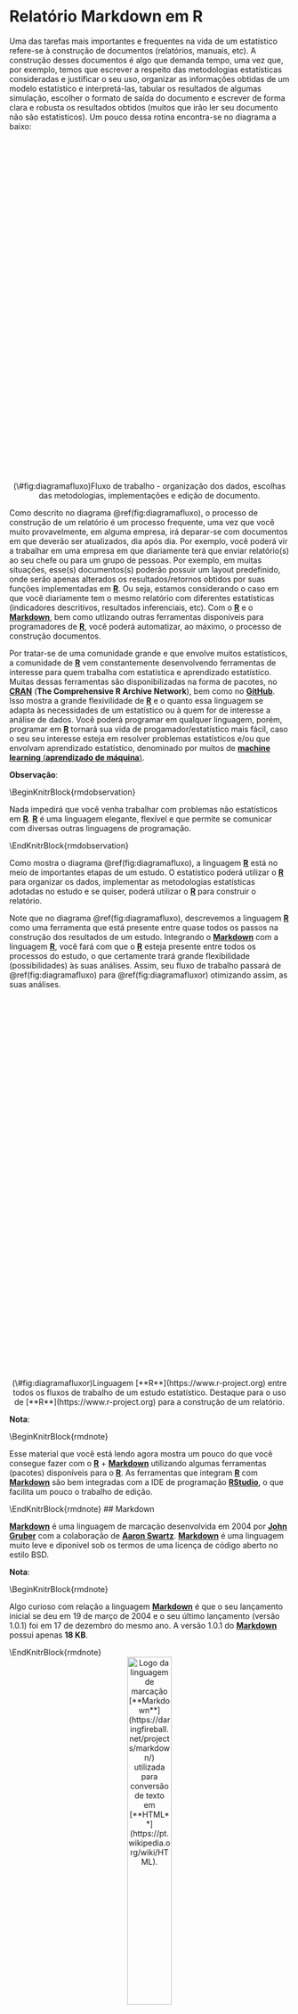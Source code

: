# Relatório Markdown em R

Uma das tarefas mais importantes e frequentes na vida de um estatístico refere-se à construção de documentos (relatórios, manuais, etc). A construção desses documentos é algo que demanda tempo, uma vez que, por exemplo, temos que escrever a respeito das metodologias estatísticas consideradas e justificar o seu uso, organizar as informações obtidas de um modelo estatístico e interpretá-las, tabular os resultados de algumas simulação, escolher o formato de saída do documento e escrever de forma clara e robusta os resultados obtidos (muitos que irão ler seu documento não são estatísticos). Um pouco dessa rotina encontra-se no diagrama a baixo:

<div class="figure" style="text-align: center">
<!--html_preserve--><div id="htmlwidget-c48d410cb7dc77369240" style="width:700px;height:600px;" class="DiagrammeR html-widget"></div>
<script type="application/json" data-for="htmlwidget-c48d410cb7dc77369240">{"x":{"diagram":"\ngraph TD\n\nA((fa:fa-database DADOS))-->B((R))\nB-->C(ORGANIZAÇÃO DOS DADOS)\nD(ESCOLHA DAS METODOLOGIAS)\nC-->|Implementar|E((R))\nD-->|Implementar|E\nE-->F(ORGANIZAÇÃO DOS RESULTADOS)\nF-->|Frequente|G((Documento))\n\nstyle A fill:#ffe5cc\nstyle B fill:#ffe5cc\nstyle C fill:#ffe5cc\nstyle D fill:#ffe5cc\nstyle E fill:#ffe5cc\nstyle F fill:#ffe5cc\nstyle G fill:#ffe5cc\n"},"evals":[],"jsHooks":[]}</script><!--/html_preserve-->
<p class="caption">(\#fig:diagramafluxo)Fluxo de trabalho - organização dos dados, escolhas das metodologias, implementações e edição de documento.</p>
</div>
 
Como descrito no diagrama \@ref(fig:diagramafluxo), o processo de construção de um relatório é um processo frequente, uma vez que você muito provavelmente, em alguma empresa, irá deparar-se com documentos em que deverão ser atualizados, dia após dia. Por exemplo, você poderá vir a trabalhar em uma empresa em que diariamente terá que enviar relatório(s) ao seu chefe ou para um grupo de pessoas. Por exemplo, em muitas situações, esse(s) documentos(s) poderão possuir um layout predefinido, onde serão apenas alterados os resultados/retornos obtidos por suas funções implementadas em [**R**](https://www.r-project.org). Ou seja, estamos considerando o caso em que você diariamente tem o mesmo relatório com diferentes estatísticas (indicadores descritivos, resultados inferenciais, etc). Com o [**R**](https://www.r-project.org) e o [**Markdown**](https://daringfireball.net/projects/markdown/), bem como utlizando outras ferramentas disponíveis para programadores de [**R**](https://www.r-project.org), você poderá automatizar, ao máximo, o processo de construção documentos. 

Por tratar-se de uma comunidade grande e que envolve muitos estatísticos, a comunidade de [**R**](https://www.r-project.org) vem constantemente desenvolvendo ferramentas de interesse para quem trabalha com estatística e aprendizado estatístico. Muitas dessas ferramentas são disponibilizadas na forma de pacotes, no [**CRAN**](https://cran.r-project.org/web/packages/index.html) (**The Comprehensive R Archive Network**), bem como no [**GitHub**](https://github.com/). Isso mostra a grande flexivilidade de [**R**](https://www.r-project.org) e o quanto essa linguagem se adapta às necessidades de um estatístico ou à quem for de interesse a análise de dados. Você poderá programar em qualquer linguagem, porém, programar em [**R**](https://www.r-project.org) tornará sua vida de progamador/estatístico mais fácil, caso o seu seu interesse esteja em resolver problemas estatísticos e/ou que envolvam aprendizado estatístico, denominado por muitos de [**machine learning** (**aprendizado de máquina**)](https://pt.wikipedia.org/wiki/Aprendizado_de_m%C3%A1quina).

**Observação**:

\BeginKnitrBlock{rmdobservation}<div class="rmdobservation"><div class=text-justify>
Nada impedirá que você venha trabalhar com problemas não estatísticos em [**R**](https://www.r-project.org). [**R**](https://www.r-project.org) é uma linguagem elegante, flexível e que permite se comunicar com diversas outras linguagens de programação.
</div></div>\EndKnitrBlock{rmdobservation}

Como mostra o diagrama \@ref(fig:diagramafluxo), a linguagem [**R**](https://www.r-project.org) está no meio de importantes etapas de um estudo. O estatístico poderá utilizar o [**R**](https://www.r-project.org) para organizar os dados, implementar as metodologias estatísticas adotadas no estudo e se quiser, poderá utilizar o [**R**](https://www.r-project.org) para construir o relatório. 


Note que no diagrama \@ref(fig:diagramafluxo), descrevemos a linguagem [**R**](https://www.r-project.org) como uma ferramenta que está presente entre quase todos os passos na construção dos resultados de um estudo. Integrando o [**Markdown**](https://daringfireball.net/projects/markdown/) com a linguagem [**R**](https://www.r-project.org), você fará com que o [**R**](https://www.r-project.org) esteja presente entre todos os processos do estudo, o que certamente trará grande flexibilidade (possibilidades) às suas análises. Assim, seu fluxo de trabalho passará de \@ref(fig:diagramafluxo) para \@ref(fig:diagramafluxor) otimizando assim, as suas análises.

<div class="figure" style="text-align: center">
<!--html_preserve--><div id="htmlwidget-2725c4f08e8878e63a6d" style="width:780px;height:670px;" class="DiagrammeR html-widget"></div>
<script type="application/json" data-for="htmlwidget-2725c4f08e8878e63a6d">{"x":{"diagram":"\ngraph TD\n\nA((fa:fa-database DADOS))-->B((R))\nB-->C(ORGANIZAÇÃO DOS DADOS)\nD(ESCOLHA DAS METODOLOGIAS)\nC-->|Implementar|E((R))\nD-->|Implementar|E\nE-->F(ORGANIZAÇÃO DOS RESULTADOS)\nF-->G((R))\nG-->|R com Markdown|H((Documento))\n\nstyle A fill:#ffe5cc\nstyle B fill:#ffe5cc\nstyle C fill:#ffe5cc\nstyle D fill:#ffe5cc\nstyle E fill:#ffe5cc\nstyle F fill:#ffe5cc\nstyle G fill:#ff8900\nstyle H fill:#ffe5cc\n"},"evals":[],"jsHooks":[]}</script><!--/html_preserve-->
<p class="caption">(\#fig:diagramafluxor)Linguagem [**R**](https://www.r-project.org) entre todos os fluxos de trabalho de um estudo estatístico. Destaque para o uso de [**R**](https://www.r-project.org) para a construção de um relatório.</p>
</div>

**Nota**:

\BeginKnitrBlock{rmdnote}<div class="rmdnote"><div class=text-justify>
Esse material que você está lendo agora mostra um pouco do que você consegue fazer com o [**R**](https://www.r-project.org) + [**Markdown**](https://daringfireball.net/projects/markdown/) utilizando algumas ferramentas (pacotes) disponíveis para o [**R**](https://www.r-project.org). As ferramentas que integram [**R**](https://www.r-project.org) com [**Markdown**](https://daringfireball.net/projects/markdown/) são bem integradas com a IDE de programação [**RStudio**](https://www.rstudio.com/), o que facilita um pouco o trabalho de edição.
</div></div>\EndKnitrBlock{rmdnote}
## Markdown

[**Markdown**](https://daringfireball.net/projects/markdown/) é uma linguagem de marcação desenvolvida em 2004 por [**John Gruber**](https://en.wikipedia.org/wiki/John_Gruber) com a colaboração de [**Aaron Swartz**](https://en.wikipedia.org/wiki/Aaron_Swartz). [**Markdown**](https://daringfireball.net/projects/markdown/) é uma linguagem muito leve e diponível sob os termos de uma licença de código aberto no estilo BSD.

**Nota**:

\BeginKnitrBlock{rmdnote}<div class="rmdnote"><div class=text-justify>
Algo curioso com relação a linguagem [**Markdown**](https://daringfireball.net/projects/markdown/) é que o seu lançamento inicial se deu em 19 de março de 2004 e o seu último lançamento (versão 1.0.1) foi em 17 de dezembro do mesmo ano. A versão 1.0.1 do [**Markdown**](https://daringfireball.net/projects/markdown/) possui apenas **18 KB**.
</div></div>\EndKnitrBlock{rmdnote}

</br>

<div class="figure" style="text-align: center">
<img src="images/logo_markdown.png" alt="Logo da linguagem de marcação [**Markdown**](https://daringfireball.net/projects/markdown/) utilizada para conversão de texto em [**HTML**](https://pt.wikipedia.org/wiki/HTML)." width="40%" />
<p class="caption">(\#fig:logomarkdown)Logo da linguagem de marcação [**Markdown**](https://daringfireball.net/projects/markdown/) utilizada para conversão de texto em [**HTML**](https://pt.wikipedia.org/wiki/HTML).</p>
</div>

</br>


**Importante**:

\BeginKnitrBlock{rmdimportant}<div class="rmdimportant"><div class=text-justify>
Arquivos em [**Markdown**](https://daringfireball.net/projects/markdown/) devem possuir a extensão **.md**.
</div></div>\EndKnitrBlock{rmdimportant}

</br>

A linguagem [**Markdown**](https://daringfireball.net/projects/markdown/) faz com que a tarefa de construir páginas em [**HTML**](https://pt.wikipedia.org/wiki/HTML) seja algo bem mais fácil e prazeroso. Sinceramente, você não estaria lendo esse material se eu tivesse que escrever todo esse conteúdo diretamente em [**HTML**](https://pt.wikipedia.org/wiki/HTML). Para entender um pouco do que estou falando, logo abaixo você encontrará dois exemplos do mesmo texto escrito utilizando as linguagens de marcação [**Markdown**](https://daringfireball.net/projects/markdown/) e [**HTML**](https://pt.wikipedia.org/wiki/HTML), respectivamente. Ambos nos levarão ao mesmo resultado de uma página em [**HTML**](https://pt.wikipedia.org/wiki/HTML). Note como é mais claro e limpo o código em [**Markdown**](https://daringfireball.net/projects/markdown/) em comparação ao código em [**HTML**](https://pt.wikipedia.org/wiki/HTML).

</br>

**Texto escrito utilizando Markdown**:

```markdown
# Seção

Escrevendo alguma coisa nessa minha seção.

## Subseção

Escrevendo alguma coisa nessa minha subseção.

Outra linha.

Colocando texto em itálico _texto em itálico_ ou *texto em itálico*, em negrito 
**texto em negrito** e destacando um código `f <- function() ...`.

Criando uma linha horizontal:

---

Listando itens:

  * R é Open Source
  * R é uma ótima linguagem de progrmação
  * Estatísticos em todo o mundo usam R
  * R é utilizado por grandes empresas para análise de dados e em aprendizagem de máquina.

---

Enumerando itens:

  1. R Agro
  2. R é Tec
  3. R é Pop
  4. R é Tudo

---

Um bom curso de estatística computacional utilizando R poderá ser encontrado em [**Estatística Computacional**](https://prdm0.github.io/aulas_computacional).

![Logo da linguagem de programação R.](https://www.r-project.org/logo/Rlogo.png "icon")

Lembre-se:

> Batatinha quando nasce, esparrama pelo chão. 
> Se você não aprender em R irá sofrer de montão.

> --- Autor desconhecido, 2019.

<strong>Se eu desejar, poderei utilizar código HTML</strong>.
```

**Texto escrito utilizando HTML**:

```html
<h1>Seção</h1>

<p>Escrevendo alguma coisa nessa minha seção.</p>

<h2>Subseção</h2>

<p>Escrevendo alguma coisa nessa minha subseção.</p>

<p>Outra linha.</p>

<p>Colocando texto em itálico <em>texto em itálico</em> ou <em>texto em itálico</em>, em negrito 
<strong>texto em negrito</strong> e destacando um código <code>f &lt;- function() ...</code>.</p>

<p>Criando uma linha horizontal:</p>

<hr />

<p>Listando itens:</p>

<ul>
<li>R é Open Source</li>
<li>R é uma ótima linguagem de progrmação</li>
<li>Estatísticos em todo o mundo usam R</li>
<li>R é utilizado por grandes empresas para análise de dados e em aprendizagem de máquina.</li>
</ul>

<hr />

<p>Enumerando itens:</p>

<ol>
<li>R Agro</li>
<li>R é Tec</li>
<li>R é Pop</li>
<li>R é Tudo</li>
</ol>

<hr />

<p>Um bom curso de estatística computacional utilizando R poderá ser encontrado em <a href="https://prdm0.github.io/aulas_computacional"><strong>Estatística Computacional</strong></a>.</p>

<p><img src="https://www.r-project.org/logo/Rlogo.png" alt="Logo da linguagem de programação R." title="icon" /></p>

<p>Lembre-se:</p>

<blockquote>
  <p>Batatinha quando nasce, esparrama pelo chão. 
Se você não aprender em R irá sofrer de montão.</p>

<p>--- Autor desconhecido, 2019.</p>
</blockquote>

<p><strong>Se eu desejar, poderei utilizar código HTML</strong>.</p>
```

**Nota**:

\BeginKnitrBlock{rmdnote}<div class="rmdnote"><div class=text-justify>
Os códigos apresentados acima, utilizando as linguagens de marcação [**Markdown**](https://daringfireball.net/projects/markdown/) e [**HTML**](https://pt.wikipedia.org/wiki/HTML), irão nos levar aos mesmos resultados. Para observar o resultado, clique [**aqui**](files/example_html.html).

É claro que o [**HTML**](https://pt.wikipedia.org/wiki/HTML) produzido ainda é bem simples e "rústico", lembrando um pouco das páginas do início da popularização da internet. Mas calma, utilizando as ferramentas corretas e que estão disponíveis em [**R**](https://www.r-project.org), poderemos produzir texto como esse que você está lendo agora.

A boa notícia é que você não precisará alterar em nada o código escrito em [**Markdown**](https://daringfireball.net/projects/markdown/) para obtenção de uma saída mais agradável. Você apenas precisará associá-lo à ferramenta correta dispiníveis em [**R**](https://www.r-project.org). 
</div></div>\EndKnitrBlock{rmdnote}

Antes de conversarmos a respeito das ferramentas disponíveis, em [**R**](https://www.r-project.org), para a construção de saídas em HTML mais atraentes, precisaremos entender melhor a sintaxe do [**Markdown**](https://daringfireball.net/projects/markdown/). A seção que segue é dedicada ao entendimento da sintaxe do [**Markdown**](https://daringfireball.net/projects/markdown/).

### Sintaxe

Entender a sintaxe de Markdown é algo interessante por alguns motivos. Elencarei três deles abaixo:

1. A sintaxe de [**Markdown**](https://daringfireball.net/projects/markdown/) é fácil e não requer uma grande curva de aprendizado;
  
2. Seus documentos podem ser facilmente compartilhados dentro de uma empresa ou grupo de pessoas. Seu relatório em HTML poderá estar hospedado utilizando algum serviço e as pessoas poderão acessar o conteúdo clicando em um link. Por exemplo, não haverá a necessidade de compartilhar arquivos por e-mail ou em dispositivos de armazenamento. Você não precisará levar esse arquivo com você, caso tenha acesso à internet;
  
3. [**Markdown**](https://daringfireball.net/projects/markdown/) poderá ser utilizado em vários lugares, e não apenas em conjunto com o [**R**](https://www.r-project.org). Por exemplo, você poderá utilizar o [**Markdown**](https://daringfireball.net/projects/markdown/) no GitHub ou no [**Stack Overflow**](https://stackoverflow.com), site este de perguntas e respostas que é muito útil no aprendizado de programação. Por sinal, aconselho que você crie uma conta e venha utilizado o [**Stack Overflow**](https://stackoverflow.com) para fazer peguntas de programação em [**R**](https://www.r-project.org). Há uma comunidade grande de programadores de [**R**](https://www.r-project.org) no [**Stack Overflow**](https://stackoverflow.com). 

    No [**Stack Overflow**](https://stackoverflow.com) você não poderá fazer perguntas genéricas. Se você tiver com problemas em algum código, construa um exemplo do código resumido e explique detalhadamente o seu problema e o que deseja obter. Assim, você terá grandes chances de sua pergunta ser respondida de forma eficiente, cordial e sem correr o risco de ter a sua pergunta apagada por algum moderador.
      
    **Nota**:

    \BeginKnitrBlock{rmdnote}<div class="rmdnote"><div class=text-justify>
    Por falar em [**Stack Overflow**](https://stackoverflow.com), a equipe do [**Stack Overflow**](https://stackoverflow.com) utiliza o [**R**](https://www.r-project.org) e o [**RStudio**](https://www.rstudio.com/) em suas análises. Veja um depoimento     [**aqui**](https://www.rstudio.com/about/customer-spotlight/increasing-the-impact-of-data-at-stack-overflow/).
    </div></div>\EndKnitrBlock{rmdnote}

Utilizar o [**Markdown**](https://daringfireball.net/projects/markdown/) com o [**R**](https://www.r-project.org) dentro do [**RStudio**](https://www.rstudio.com/) é algo interessante e fácil. Porém, para aprender a sintaxe, consideraremos essa [**ferramenta**](https://daringfireball.net/projects/markdown/dingus). Por ela, você poderá testar rapidamente o que o que irá aprender.

#### Parágrafo, cabeçalho e bloco de códigos 

Um parágrafo em Markdown é constrído por uma ou mais linhas de textos separadas por uma ou mais linhas em branco.

</br>

**Escrevendo três parágrafos em Markdown**:


```markdown
Aqui estou criando meu primeiro parágrafo em Markdown. Espero que eu
possa aprender o markdown e assim venha obter sucesso na minha
carreira como estatístico. Darei um espaço abaixo:

Aqui é o meu segundo parágrafo. Só passando para lembrar que R
é uma ótima linguagem de programação. Abaixo colocarei 2 espaços:
  
  
"Qualquer um pode, com algum estudo, escrever códigos que o
computador enteda. Bons programadores esvrevem códigos que
os humanos  entendam." - Alguém, 5 mil anos a.C.
```

> --- Teste [**Aqui**](https://daringfireball.net/projects/markdown/dingus) ou salve o código em um arquivo com extensão **.md** e, no RStudio, faça **Ctrl + Shift + K**.

</br>

**Acrescendando um cabeçalho**:

Você poderá utilizar uma sequencia do caracter `=` para iniciar uma seção. Analogamente, utilizando o caracter `-` você poderá criar uma subseção. 


```markdown
Um texto com parágrafos soltos
==============================

Aqui estou criando meu primeiro parágrafo em Markdown. Espero que eu
possa aprender o markdown e assim venha obter sucesso na minha
carreira como estatístico. Darei um espaço abaixo:

Aqui é o meu segundo parágrafo. Só passando para lembrar que R
é uma ótima linguagem de programação. Abaixo colocarei 2 espaços:
  

Um programador que não organiza o seu código deveria morrer mais cedo
---------------------------------------------------------------------
  
"Qualquer um pode, com algum estudo, escrever códigos que o
computador enteda. Bons programadores esvrevem códigos que
os humanos  entendam." - Alguém, 5 mil anos a.C.
```

> --- Teste [**Aqui**](https://daringfireball.net/projects/markdown/dingus) ou salve o código em um arquivo com extensão **.md** e, no RStudio, faça **Ctrl + Shift + K**.

**Importante**: 

\BeginKnitrBlock{rmdimportant}<div class="rmdimportant"><div class=text-justify>
É importante dizer que esse comportamento poderá veriar de uma ferramenta que suporta a sintaxe de [**Markdown**](https://daringfireball.net/projects/markdown/) para outra. Com o uso frequente de alguma dessas ferramentas, você irá familiarizar-se com algumas possíveis divergências.
</div></div>\EndKnitrBlock{rmdimportant}

</br>

#### Seções/subseções aninhadas

Podemos utilizar sequências do caracter `#` para criar seções aninhadas. O código acima poderia ser alterador por:


```markdown
# Um texto com parágrafos soltos

Aqui estou criando meu primeiro parágrafo em Markdown. Espero que eu
possa aprender o markdown e assim venha obter sucesso na minha
carreira como estatístico. Darei um espaço abaixo:

Aqui é o meu segundo parágrafo. Só passando para lembrar que R
é uma ótima linguagem de programação. Abaixo colocarei 2 espaços:
  

## Um programador que não organiza o seu código deveria morrer mais cedo

"Qualquer um pode, com algum estudo, escrever códigos que o
computador enteda. Bons programadores esvrevem códigos que
os humanos  entendam." - Alguém, 5 mil anos a.C.
```

> --- Teste [**Aqui**](https://daringfireball.net/projects/markdown/dingus) ou salve o código em um arquivo com extensão **.md** e, no RStudio, faça **Ctrl + Shift + K**.

De uma forma geral, tem-se:


```markdown
# Seção
## Subseção
### Subsubseção
#### Subsubsubseção
...
```

> --- Teste [**Aqui**](https://daringfireball.net/projects/markdown/dingus) ou salve o código em um arquivo com extensão **.md** e, no RStudio, faça **Ctrl + Shift + K**.

</br>

#### Bloco de Frases

É possível criar, por meio do caracter `>` frases em bloco. Por exemplo, com a ferramenta que utilizo para a construção desse material, temos abaixo três frases utilizando três níveis de blocos.

> Primeiro nível de bloco.

> > Segundo nível de bloco.

> > > Terceiro nível de bloco.


```markdown
> Primeiro nível de bloco.

> > Segundo nível de bloco.

> > > Terceiro nível de bloco.
```

> --- Teste [**Aqui**](https://daringfireball.net/projects/markdown/dingus) ou salve o código em um arquivo com extensão **.md** e, no RStudio, faça **Ctrl + Shift + K**. 

</br>

#### Dando ênfase

É possível que venhamos dar ênfase à um trecho de um texto. Isso é feito utilizando `*` (asterisco), `_` (subilinhado/underscore), `**` (duplo asterisco) ou `__` (duplo subilinhado/underscore). Essas combinações de caracteres devem envolver o texto a ser destacado e fazem:

1. `*` (asterisco): Deixa o texto envolvido em *itálico*. Isso é feito fazendo
    
    ```markdown
    *texto em itálico*
    ```
> --- Teste [**Aqui**](https://daringfireball.net/projects/markdown/dingus) ou salve o código em um arquivo com extensão **.md** e, no RStudio, faça **Ctrl + Shift + K**.

2. `_` (sublinhado/underscore): Faz o mesmo que `*`, isto é, deixa o texto envolvido em _itálico_.
    
    ```markdown
    _texto em itálico_
    ```
> --- Teste [**Aqui**](https://daringfireball.net/projects/markdown/dingus) ou salve o código em um arquivo com extensão **.md** e, no RStudio, faça **Ctrl + Shift + K**.

3. `**` (duplo asterisco): Deixa o texto envolvido em **negrito**.
    
    ```markdown
    **texto em negrito**
    ```
> --- Teste [**Aqui**](https://daringfireball.net/projects/markdown/dingus) ou salve o código em um arquivo com extensão **.md** e, no RStudio, faça **Ctrl + Shift + K**.

4. `__`(dublo subilinhado/underscore): Faz o mesmo que envolver o texto por `**`, isto é, deixa o texto envolvido em __negrito__.
    
    ```markdown
    __texto em negrito__
    ```
> --- Teste [**Aqui**](https://daringfireball.net/projects/markdown/dingus) ou salve o código em um arquivo com extensão **.md** e, no RStudio, faça **Ctrl + Shift + K**.
    
    O código abaixo faz uso do que aprendemos até aqui: 
    
    ```markdown
    # Um texto com parágrafos soltos
    
    Aqui estou criando meu primeiro parágrafo em **Markdown**. Espero que eu
    possa aprender o markdown e assim venha obter sucesso na minha
    carreira como estatístico. Darei um espaço abaixo:
    
    _Aqui é o meu segundo parágrafo_. Só passando para lembrar que R
    é uma ótima linguagem de programação. __Abaixo colocarei 2 espaços__:
      
    
    ## Um programador que não organiza o seu código deveria morrer mais cedo
    
    *"Qualquer um pode, com algum estudo, escrever códigos que o
    computador enteda. Bons programadores esvrevem códigos que
    os humanos  entendam."* - **Alguém**, _5 mil anos a.C_.
    ```
    > --- Teste [**Aqui**](https://daringfireball.net/projects/markdown/dingus) ou salve o código em um arquivo com extensão **.md** e, no RStudio, faça **Ctrl + Shift + K**.

</br>
   
#### Listando Itens

Em seu texto, é possível que tenha o intenresse de listar itens de forma não ordenada. Isso é possível utilizando os caracteres `*`, `+` ou `-`. Considere o exemplo:


```markdown
   * Meu primeiro item;
   * Meu segundo item;
   * Meu terceiro item.
        
   ou
        
   + Meu primeiro item;
   + Meu segundo item;
   + Meu terceiro item.
        
   ou ainda
        
   - Meu primeiro item;
   - Meu segundo item;
   - Meu teceiro item.
```

**Nota**:

\BeginKnitrBlock{rmdnote}<div class="rmdnote"><div class=text-justify>
Você poderá intercambiar os caracteres `*`, `+` e `-`. Ou seja, você poderá fazer:
  </div>\EndKnitrBlock{rmdnote}

```markdown
* Meu primeiro item;
+ Meu segundo item;
- Meu terceiro item.
```
> --- Teste [**Aqui**](https://daringfireball.net/projects/markdown/dingus) ou salve o código em um arquivo com extensão **.md** e, no RStudio, faça **Ctrl + Shift + K**..
</div>

</br>

#### Enumerando Itens

As vezes necessitamos de itens dispostos segundo uma ordem. Você poderá ordenar os itens utilizando um número seguido de um ponto. Considere o exemplo abaixo:


```markdown
1. Meu primeiro item enumerado;
2. Meu segundo item enumerado;
3. Meu terceiro item enumerado.
```
> --- Teste [**Aqui**](https://daringfireball.net/projects/markdown/dingus) ou salve o código em um arquivo com extensão **.md** e, no RStudio, faça **Ctrl + Shift + K**.

**Nota**:

\BeginKnitrBlock{rmdnote}<div class="rmdnote"><div class=text-justify>
Os itens enumerados ou não enumerados podem ser formados por parágrafos. Você deverá colocar 4 (quatro) espaços para iniciar um parágrafo de um respectivo item. Considere o código abaixo:
  
</br>
  </div>\EndKnitrBlock{rmdnote}

```markdown
1.    Aqui é o meu primeiro item.
     
      Aqui é um novo parágrafo do meu primeiro item.

2.    Aqui é o meu segundo item.
     
      Aqui é um novo parágrafo do meu segundo item.

3.    Aqui é o meu terceiro item.
     
      Aqui é um novo parágrafo do meu terceiro item.
```

Essa mesma regra vale para os itens não enumerados. Considere o código abaixo:


```markdown
*     Aqui é o meu primeiro item.
     
      Aqui é um novo parágrafo do meu primeiro item.

*     Aqui é o meu segundo item.
     
      Aqui é um novo parágrafo do meu segundo item.

*     Aqui é o meu terceiro item.
     
      Aqui é um novo parágrafo do meu terceiro item.
```
> --- Teste [**Aqui**](https://daringfireball.net/projects/markdown/dingus) ou salve o código em um arquivo com extensão **.md** e, no RStudio, faça **Ctrl + Shift + K**.
</div>

</br>

#### Criando Links

</br>

A linguagem de marcação Markdown te permite inserir links no meio do seu texto. Markdown suporta dois estilos de inserção de links. São eles:

  1. **Link não resumido**: As vezes temos o interesse de deixar claro, em nosso texto, qual o endereço completo de um e-mail ou site. Por exemplo, considere o texto do exemplo abaixo:

     **Exemplo 1**: Se você precisar, acesse o <http://www.de.ufpb.br/> do Departamento de Estatística da UFPB. Também, em caso de necessidade, você poderá mandar um e-mail para mim. Meu e-mail é <pedro.rafael.marinho@gmail.com>.

     A forma geral para a construção de links não resumido é `<link>`. Para obtermos o retorno acima, devemos fazer:

     
     ```markdown
         Se você precisar, acesse o <http://www.de.ufpb.br/> do Departamento de Estatística da UFPB. Também, em caso de necessidade, você poderá mandar um e-mail para mim. Meu e-mail é <pedro.rafael.marinho@gmail.com>.
     ```

  2.  **Link resumido**: Trata-se do link que é substituido por um texto sugestivo ao seu conteúdo. Trata-se de uma forma de se construir um link sem a necessidade expor todo o caminho/endereço (froma resumida). Por exemplo, considere o texto do exemplo abaixo:

      **Exemplo 2**: Se você precisar, acesse o [**site**](http://www.de.ufpb.br/) do Departamento de Estatística da UFPB. Também, em caso de necessidade, você poerá mandar um [**e-mail**](mailto:pedro.rafael.marinho@gmail.com) para mim.

      A forma geral para construção de links resumido (sugestivos) é `[testo do link](link)`. Por exemplo, o exemplo cima poderá ser obtido pelo código abaixo:

      
      ```markdown
          Se você precisar, acesse o [**site**](http://www.de.ufpb.br/) do Departamento de Estatística da UFPB. Também, em caso de necessidade, você poerá mandar um [**e-mail**](mailto:pedro.rafael.marinho@gmail.com) para mim.
      ```

> --- Teste [**Aqui**](https://daringfireball.net/projects/markdown/dingus) ou salve o código em um arquivo com extensão **.md** e, no RStudio, faça **Ctrl + Shift + K**.

</br>

**Nota**:

\BeginKnitrBlock{rmdnote}<div class="rmdnote"><div class=text-justify>
Em se tratando de link resumido, para linkar corretamente um e-mail com o programa de envio e recebimento padrão instalado no computador, você deverá utilizar a expressão `mailto:` antes da definição do e-mail ao qual deseja linkar com o programa. Por exemplo:
</div>\EndKnitrBlock{rmdnote}

```markdown
[e-mail](mailto:pedro.rafael.marinho@gmail.com)
```
</div>

</br>

Se você desejar, você poderá ter uma lista enumerada de links ao final do arquivo e invoca-los, por sua numeração, no corpo do seu texto. Considere o texto do exemplo que segue:

**Exemplo**: "**Adoro programar** utilizando a linguagem [**R**](https://www.r-project.org). Para uma melhor experiência, considere programar utilizando a IDE [RStudio](https://www.rstudio.com/products/RStudio/). Programar em [R](https://www.r-project.org) com o [**RStudio**](https://www.rstudio.com/products/RStudio/) torna a tarefa de programar ainda mais agradável. Mais agradável ainda é saber que a linguagem [R](https://www.r-project.org) possui um grande número de [*pacotes*](https://cloud.r-project.org/web/packages/available_packages_by_date.html) para trabalhar com estatística."

Um solução, com o que já aprendemos de Markdown, para esse exemplo acima, poderia ser:

**Solução 1**:


```markdown
"**Adoro programar** utilizando a linguagem [**R**](https://www.r-project.org).
Para uma melhor experiência, considere programar utilizando a IDE
[RStudio](https://www.rstudio.com/products/RStudio/). Programar em [R](https://www.r-project.org) com o [**RStudio**](https://www.rstudio.com/products/RStudio/)
torna a tarefa de programar ainda mais agradável. Mais agradável
ainda é saber que a linguagem [R](https://www.r-project.org) possui
um grande número de [*pacotes*](https://cloud.r-project.org/web/packages/available_packages_by_date.html) para trabalhar com estatística."
```

> --- Teste [**Aqui**](https://daringfireball.net/projects/markdown/dingus) ou salve o código em um arquivo com extensão **.md** e, no RStudio, faça **Ctrl + Shift + K**.

**Solução 2**


```markdown
"**Adoro programar** utilizando a linguagem [**R**][1].
Para uma melhor experiência, considere programar utilizando a IDE
[RStudio][2]. Programar em [R][1] com o [**RStudio**][2]
torna a tarefa de programar ainda mais agradável. Mais agradável
ainda é saber que a linguagem [R][1] possui
um grande número de [*pacotes*][3] para trabalhar com estatística."

[1]: https://www.r-project.org                                                "R"
[2]: https://www.rstudio.com/products/RStudio/                                "RStudio"
[3]: https://cloud.r-project.org/web/packages/available_packages_by_date.html "packages"
```
</br>

> --- Teste [**Aqui**](https://daringfireball.net/projects/markdown/dingus) ou salve o código em um arquivo com extensão **.md** e, no RStudio, faça **Ctrl + Shift + K**.

</br>

**Nota**:

\BeginKnitrBlock{rmdnote}<div class="rmdnote"><div class=text-justify>
Note que o exemplo acima poderá ser útil em situações que que repetimos linkamos uma palavra ao longo de todo o texto. Nesses casos, a linkagem considerando a numeração dos links poderá ser menos cansativa.
</div></div>\EndKnitrBlock{rmdnote}

#### Inserindo figuras no texto

Se você trabalha com estatística muito provavelmente sente corriqueiramente a necessidade de introduzir, em um texto, gráfico(s) e imagen(s) que explica(m) um resultado obtido ou que nos auxilia(m) à etender um detarminado problema. A sintaxe de inserção de figuras é muito semelhante à sintaxe de inserção de [links][Criando Links].

**Exemplo**: Suponha que desejamos inserir o logo da linguagem de programação [**R**](https://www.r-project.org), na forma abaixo:

</br>


<center>
![](https://www.r-project.org/logo/Rlogo.png){height="100px" width="100px"} </br>
Figura: Logo da linguagem de programação **R** obtido em [**aqui**](https://www.r-project.org/logo/Rlogo.png).
</center>

</br>

A Figura acima poderá ser inserida na forma que segue:


```markdown
<center>
![](https://www.r-project.org/logo/Rlogo.png){height="100px" width="100px"} </br>
Figura: Logo da linguagem de programação **R** obtido em [**aqui**](https://www.r-project.org/logo/Rlogo.png).
</center>
```

</br>

**Observação**:

\BeginKnitrBlock{rmdobservation}<div class="rmdobservation"><div class=text-justify>

Poderá ser que a depender de onde você esteja testando esse código, a expressão `{height="100px" width="100px"}` não venha funcionar. Além disso, não se preocupe com o alinhamento da imagem nem com outros pormenores. Com pouco esforço e utilizando as ferramentas necessárias de R, tudo se ajustará. O objetivo aqui é apenas expor o básico da sintaxe de Markdown.

Você poderá achar estranho algumas sintaxes acima. Abaixo esclareço todas elas:

  * `<center>` ... `</center>`: Essas expressões faz com que tudo o que está envolvido entre elas sejam centralizados na página em HTML que será gerada. Essas expressões também poderá ser útil para centralizar textos.

  > **Exemplo**: Reproduza o exemplo que segue:
</div>\EndKnitrBlock{rmdobservation}
  > > 
  > > ```markdown
  > >    <center>
  > >    Envolver algum texto entre `<center>`e
  > >    </center>
  > > 
  > >    <center>
  > >    fará com que tudo que esteja envolvido seja centralizado.
  > >    </center>
  > > ```

  * `</br>`: Trata-se de um expressão de HTML responsável por pular uma linha. Essa expressão poderá ser utilizada em qualquer lugar do seu código escrito em Markdown.


  * `{height="100px" width="100px"}`: Essa expressão é utilizada para definirmos as dimensões da imagens, a ser inserida, nesse caso em pixels, altura e largura, respectivamente.
</div>
```

#### Exercícios {-}

1. Construa um código em Markdown que retorne a saída abaixo:

    **R** é um ambiente de software livre para computação estatística e gráficos. Ele compila e é executado em uma ampla variedade de plataformas **UNIX**, **Windows** e **MacOS**. Para fazer o download do **R**, escolha o seu espelho **CRAN** (_Comprehensive R Archive Network_) preferido.

2. Modifique o código em Markdown utilizado no exercício anterior para que forneça:

    [**R**](https://www.r-project.org/) é um ambiente de software livre para computação estatística e gráficos. Ele compila e é executado em uma ampla variedade de plataformas **UNIX**, **Windows** e **MacOS**. Para fazer o download do [**R**](https://www.r-project.org/), escolha o seu espelho **CRAN** ([_**C**omprehensive **R** **A**rchive **N**etwork_](https://cloud.r-project.org/web/packages/available_packages_by_date.html)) preferido.

3. Construa o código em Markdown que forneça uma saída próxima a da imagem abaixo:

    ![](images/ex_markdown_01.png)

4. Forneça o código Markdown para a obtenção do resultado que segue:

    1. **Aqui é o item 1**:

       1. Subitem 1
       2. Subitem 2
       3. Subitem 3

    2. **Aqui é o item 2**:

       + Subitem 1
       + Subitem 2
       + Subitem 3

    3. **Aqui é o item 3**:

       1. Subitem 1
          + Subsubitem 1
          + Subsubitem 2
       2. Subitem 2
          1. Subsubitem 1
          2. Subsutitem 2

</br>

5. Forneça o código Markdown que retore o resultado que segue:

    1. **Aqui é o item 1**:

       1. Eu serei um programador de [**R**](https://www.r-project.org/). Eu prometo de sempre serei fiel, na                alegria e na tristeza, até que a morte           nos separe...

          Além dos votos acima, abaixo segue **dois** motivos para você apresender a programar em                            [**R**](https://www.r-project.org/):

          - Se você não programar, você não irá passar na disciplina. =(

            > ***Acho que o motivo acima é suficiente***.

          - R é uma linguagem legal.

       2. ***[**R**](https://www.r-project.org/) tem vários                                                                  [pacotes](https://cloud.r-project.org/web/packages/available_packages_by_date.html)***:


    2. > Mais algumas coisas **...** :

       > > Bla bla bla bla bla bla bla bla **...**

       + > > > Bla Bla
       + > > > > **...**

       Se tudo der errado, mande um email para **<jesus@aomeudeus.com>** com o título: "**Estou Chegando**".

6. Considere o a imagem desse [**link**](https://www.rstudio.com/wp-content/uploads/2018/10/RStudio-Logo-flat.svg). Crie um arquivo Markdown de modo a ser inserido a imagem com dimensões 50 por 50 pixels centralizada no HTML resultante após a compilação. O resultado que você deverá obter é o que segue:

<center>
![](https://www.rstudio.com/wp-content/uploads/2018/10/RStudio-Logo-flat.svg){eight="250px" width="250px"}</br>
**Figura**: Importando o logo do [**RStudio**](https://www.rstudio.com/) figura qualquer.
</center>

## R Markdown

Se você chegou à esse ponto da leitura, muito provavelmente deverá estar se perguntando sobre muitas coisas. Algumas dessas perguntas poderiam ser:

   1. Como referenciar um texto ou figura?
   2. E se eu quiser colocar figuras lado a lado?
   3. Como incorporar fórmulas matemáticas no corpo do texto?
   4. Como colocar referências no texto?
   5. É possível incorporar tabelas?
   <!-- 6. ~~Eu irei conseguir me formar? O que eu estou fazendo aqui?~~ -->

As respostas à estas perguntas não foram respondidas por serem bastante inconveniente ou mesmo impossível de respondê-las utilizando a linguagem [**Markdown**](https://daringfireball.net/projects/markdown/). A linguagem [**Markdown**](https://daringfireball.net/projects/markdown/) é bastante simples e útil para muitos casos. Aliás, na maior parte do tempo estamos utilizando a sintaxe de [**Markdown**](https://daringfireball.net/projects/markdown/), sendo que algumas vezes é que nós nos deparamos com com algumas dessas necessidades.

Visando atender à diversas exigências, entre elas as que estão enumeradas acima, houve a necessidade de se extender a sintaxe do [**Markdown**](https://daringfireball.net/projects/markdown/) em [**R**](https://www.r-project.org). Essas necessidades corriqueiras são atendidas pelo pacote [**rmarkdown**](https://cran.r-project.org/web/packages/rmarkdown/index.html) que disponibiliza ao usuário o [**R Markdown**](https://rmarkdown.rstudio.com/). O pacote [**rmarkdown**](https://cran.r-project.org/web/packages/rmarkdown/index.html) foi criado por [**Yihui Xie**](https://yihui.name/en/about/), PhD em estatística e que atualmente trabalha como engenheiro de software na [**RStudio, Inc**](https://www.rstudio.com/). Yihui Xie atualmente mantem diversos pacotes em R em seus [**repositórios**](https://github.com/yihui) no GitHub.

<div class="figure" style="text-align: center">
<img src="images/logo_rmarkdown.png" alt="Logo do pacote [**rmarkdown**](https://cran.r-project.org/web/packages/rmarkdown/index.html) - permite programadores [**R**](https://www.r-project.org) extender a sintaxe de marcação [**Markdown**](https://daringfireball.net/projects/markdown/) utilizando [**R Markdown**](https://rmarkdown.rstudio.com/)." width="25%" />
<p class="caption">(\#fig:unnamed-chunk-35)Logo do pacote [**rmarkdown**](https://cran.r-project.org/web/packages/rmarkdown/index.html) - permite programadores [**R**](https://www.r-project.org) extender a sintaxe de marcação [**Markdown**](https://daringfireball.net/projects/markdown/) utilizando [**R Markdown**](https://rmarkdown.rstudio.com/).</p>
</div>

Como dito anteriormente, para fazer uso de [**R Markdown**](https://rmarkdown.rstudio.com/) será necessário o uso do pacote [**rmarkdown**](https://cran.r-project.org/web/packages/rmarkdown/index.html). Esse pacote, por sua vez, trabalha sobre duas importantes ferramentas. São elas:

1. [**knitr**](https://yihui.name/knitr/): Um [**pacote**](https://cran.r-project.org/web/packages/knitr/index.html) também criado por Yihui Xie e que hoje possui diversos colaborados.  O pacote [**knitr**](https://yihui.name/knitr/) permite converter um texto escrito em R Markdown (arquivo com extensão **.Rmd**) para Markdown (arquivo com extensão **.md**). Em 2012, o pacote **knitr** já permitia com algumas linguagens de marcação, entre as mais importantes destacam-se a linguagem LaTeX e HTML. Apenas em 2015 é que foi introduzido o **R Markdown** (arquivos com extensão **.Rmd**), uma vez que o Markdown tinha se mostrado ser um formato de documento popular e bastante utilizado pela comunidade.

2. [**Pandoc**](https://pandoc.org/): Um "canivete suíço" escrito utilizando a linguagem de programação [**Haskell**](https://www.haskell.org/) e que permite converter textos escritos em uma linguagem de marcação para outra. Muito embora você não precisa utilizar diretamente os comandos do Pandoc quando fizer uso do pacote rmarkdown, você poderá instalar facilmente o Pandoc em seus sistema operacional e utilizar o Pandoc para converter arquivos **.tex** (TeX) em **.docx** (DOCX, formato relacionado com a ferramenta Microsoft Word), **.md** (Markdown) em **.pdf** (PDF), **.tex** (LaTeX) para **.md** (Markdown), entre diversas outras conversões. Maiores detalhes a repseito das possíveis conversões você encontrará [**aqui**](https://pandoc.org/demos.html).

**Nota**:

\BeginKnitrBlock{rmdnote}<div class="rmdnote"><div class=text-justify>
Com o **R Markdown** teremos a nossa disposição diversas ferramentas e ainda poderemos usufruir da simplicidade do **Markdown**.
</div></div>\EndKnitrBlock{rmdnote}

O funcionamento geral e interações entre o pacote **rmarkdown** com o pacote **knitr** e o **Pandoc** poderão ser resumidos com diagrama abaixo:

<div class="figure" style="text-align: center">
<!--html_preserve--><div id="htmlwidget-2790a39e048c1c2db42d" style="width:800px;height:400px;" class="DiagrammeR html-widget"></div>
<script type="application/json" data-for="htmlwidget-2790a39e048c1c2db42d">{"x":{"diagram":"\ngraph TD\n\nA((.Rmd))-->|knitr|B((.md))\nB-->|Pandoc|C((.html))\nB-->|Pandoc|D((.pdf))\nB-->|Pandoc|E((.epub))\nB-->|Pandoc|F((.odt))\nB-->|Pandoc|G((.docx))\nB-->|Pandoc|H((.tex))\nB-->|Pandoc|I((outros))\n\nstyle A fill:#ffe5cc\nstyle B fill:#ffe5cc\nstyle C fill:#ffe5cc\nstyle D fill:#ffe5cc\nstyle E fill:#ffe5cc\nstyle F fill:#ffe5cc\nstyle G fill:#ffe5cc\nstyle H fill:#ffe5cc\nstyle H fill:#ffe5cc\n"},"evals":[],"jsHooks":[]}</script><!--/html_preserve-->
<p class="caption">(\#fig:diagramaRmd)Funcionamento do pacote **rmarkdown** que permite trabalharmos com arquivos .Rmd e sua interação com o **knitr** e **Pandoc** na converção para formatos intermediários.</p>
</div>

Como podemos observar no diagrama \@ref(fig:diagramaRmd), o pacote **knitr** é responsável por converter o arquivo **.Rmd** que contém códigos em **R Markdown** para um arquivo **.md** que contém código em **Markdown** puro. Depois, o Pandoc irá agirar sobre o aquivo **.md** e irá converter para o formato desejado, em que por padrão, o formato é **.html**. A conversão para HTML é de longe a mais utilizada, uma vez que trata-se de um formato que facilita o compartilhamento do seu conteúdo, sendo possível, por exemplo, hospedar os HTMLs gerados em um servidor para o acesso de qualquer lugar, desde que se tenha um browser e uma conecção com uma rede de internet.

O pacote **knitr** também incorpora algumas funcionalidades quando estamos trabalhando com **R Markdown**, em que a mais importante delas é a possibilidade de incorporar e avaliar pedaços (**chuncks**) de códigos R dentro do documento, isto é, dentro do arquivo **.Rmd**. Essa é uma grande funcionalidade que nos permitirá fazer duas coisas importantes:

1. Utilizar funções de R para plotagem de gráficos;
2. Incorporar retornos de funções no interior do relatório;

**Nota**:

\BeginKnitrBlock{rmdnote}<div class="rmdnote"><div class=text-justify>
Acima listei apenas duas funcionalidades de julgo como mais importantes do pacote **knitr**, além, é claro, de converter arquivos **R Markdown** para arquivos em **Markdown** puro.

Uma outra funcionalidade do pacote **knitr** que vale a pena ser destacada aqui, é a possibilidade de utilizar uma de suas função para incorporá figuras previamente salvas (os formatos mais populares de imagens são suportados) e controrar seu tamanhol, título, alinhamento bem como outras características de interesse.
</div></div>\EndKnitrBlock{rmdnote}

**Importante**:

\BeginKnitrBlock{rmdimportant}<div class="rmdimportant"><div class=text-justify>
Tudo que você aprendeu a respeito de **Markdown** continuará valendo para arquivos **R Markdown** (arquivos com extensão **.Rmd**).
</div></div>\EndKnitrBlock{rmdimportant}

Antes de iniciarmos as próximas seções a respeito do **R Markdown**, certifique-se que você possue o **rmarkdown** e o **knitr** instalados. Muito provavelmente esses pacotes juntamente com o Pandoc já estarão instalados, caso você esteja utilizando o RStudio.

Em todos os exemplos que seguem nas seções que seguem, no **RStudio**, acesse as opções *File*, *New File* e *R Markdown*, respectivamente, para criar um novo arquivo **R Mardown** (arquivo com extensão **.Rmd**). Você também poderá utilizar as teclas de atalho **Ctrl + Shift + N** para criar um arquivo com extensão **.R** e no momento de salvar mude a extensão do arquivo para **.Rmd**.

**Nota**:

\BeginKnitrBlock{rmdnote}<div class="rmdnote"><div class=text-justify>
Você poderá compilar o código de **R Markdown** de três formas:

  1. Utilizando, no RStudio, a combinação das teclas de atalho **Ctrl + Shift + K**;
  2. Clicando no ícone do pacote **knitr**;
  3. Utilizando a função `rmarkdown::render(input = "arquivo.Rmd")`. Será criado no diretório de trabalho o arquivo       **arquivo.html**.
</div></div>\EndKnitrBlock{rmdnote}


<!-- ### Inserção de código R -->




